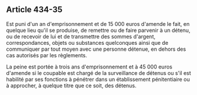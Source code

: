 Article 434-35
----
Est puni d'un an d'emprisonnement et de 15 000 euros d'amende le fait, en
quelque lieu qu'il se produise, de remettre ou de faire parvenir à un détenu, ou
de recevoir de lui et de transmettre des sommes d'argent, correspondances,
objets ou substances quelconques ainsi que de communiquer par tout moyen avec
une personne détenue, en dehors des cas autorisés par les règlements.

La peine est portée à trois ans d'emprisonnement et à 45 000 euros d'amende si
le coupable est chargé de la surveillance de détenus ou s'il est habilité par
ses fonctions à pénétrer dans un établissement pénitentiaire ou à approcher, à
quelque titre que ce soit, des détenus.
